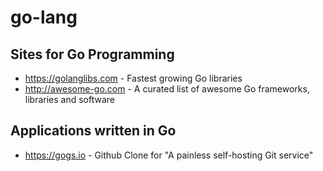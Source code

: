 # go-lang

## Sites for Go Programming

* https://golanglibs.com - Fastest growing Go libraries
* http://awesome-go.com - A curated list of awesome Go frameworks, libraries and software


## Applications written in Go

 * https://gogs.io - Github Clone for "A painless self-hosting Git service"
